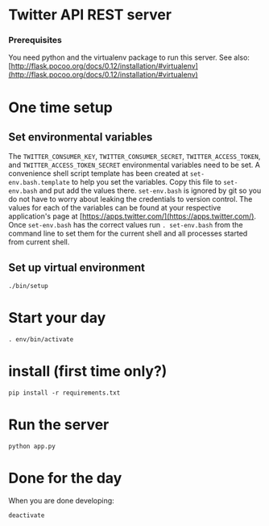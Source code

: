 # Twitter API REST server

### Prerequisites

You need python and the virtualenv package to run this server. See also: [http://flask.pocoo.org/docs/0.12/installation/#virtualenv](http://flask.pocoo.org/docs/0.12/installation/#virtualenv)

# One time setup

## Set environmental variables
The `TWITTER_CONSUMER_KEY`, `TWITTER_CONSUMER_SECRET`, `TWITTER_ACCESS_TOKEN`, and `TWITTER_ACCESS_TOKEN_SECRET` environmental variables need to be set. A convenience shell script template has been created at `set-env.bash.template` to help you set the variables. Copy this file to `set-env.bash` and put add the values there. `set-env.bash` is ignored by git so you do not have to worry about leaking the credentials to version control. The values for each of the variables can be found at your respective application's page at [https://apps.twitter.com/](https://apps.twitter.com/). Once `set-env.bash` has the correct values run `. set-env.bash` from the command line to set them for the current shell and all processes started from current shell.

## Set up virtual environment
`./bin/setup`

# Start your day
 `. env/bin/activate`

# install (first time only?)

`pip install -r requirements.txt`

# Run the server
`python app.py`

# Done for the day
When you are done developing:

`deactivate`
